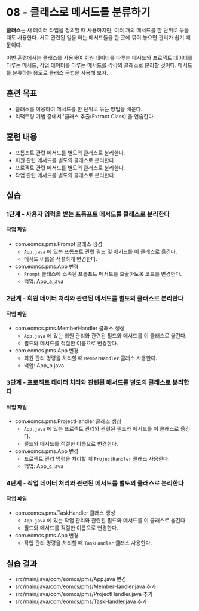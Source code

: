 # 08 - 클래스로 메서드를 분류하기

**클래스**는 새 데이터 타입을 정의할 때 사용하지만,
여러 개의 메서드를 한 단위로 묶을 때도 사용한다. 
서로 관련된 일을 하는 메서드들을 한 곳에 묶어 놓으면 관리가 쉽기 때문이다.

이번 훈련에서는 클래스를 사용하여 회원 데이터를 다루는 메서드와 
프로젝트 데이터를 다루는 메서드, 작업 데이터를 다루는 메서드를 
각각의 클래스로 분리할 것이다.
메서드를 분류하는 용도로 클래스 문법을 사용해 보자.

## 훈련 목표

- 클래스를 이용하여 메서드를 한 단위로 묶는 방법을 배운다.
- 리팩토링 기법 중에서 '클래스 추출(Extract Class)'을 연습한다.

## 훈련 내용

- 프롬프트 관련 메서드를 별도의 클래스로 분리한다.
- 회원 관련 메서드를 별도의 클래스로 분리한다.
- 프로젝트 관련 메서드를 별도의 클래스로 분리한다.
- 작업 관련 메서드를 별도의 클래스로 분리한다.

## 실습

### 1단계 - 사용자 입력을 받는 프롬프트 메서드를 클래스로 분리한다

#### 작업 파일

- com.eomcs.pms.Prompt 클래스 생성
    - `App.java` 에 있는 프롬프트 관련 필드 및 메서드를 이 클래스로 옮긴다.
    - 메서드 이름을 적절하게 변경한다.
- com.eomcs.pms.App 변경
    - `Prompt` 클래스에 소속된 프롬프트 메서드를 호출하도록 코드를 변경한다.
    - 백업: App_a.java

### 2단계 - 회원 데이터 처리와 관련된 메서드를 별도의 클래스로 분리한다

#### 작업 파일

- com.eomcs.pms.MemberHandler 클래스 생성
    - `App.java` 에 있는 회원 관리와 관련된 필드와 메서드를 이 클래스로 옮긴다.
    - 필드와 메서드를 적절한 이름으로 변경한다.
- com.eomcs.pms.App 변경
    - 회원 관리 명령을 처리할 때 `MemberHandler` 클래스 사용한다.
    - 백업: App_b.java

### 3단계 - 프로젝트 데이터 처리와 관련된 메서드를 별도의 클래스로 분리한다

#### 작업 파일

- com.eomcs.pms.ProjectHandler 클래스 생성
    - `App.java` 에 있는 프로젝트 관리와 관련된 필드와 메서드를 이 클래스로 옮긴다.
    - 필드와 메서드를 적절한 이름으로 변경한다.
- com.eomcs.pms.App 변경
    - 프로젝트 관리 명령을 처리할 때 `ProjectHandler` 클래스 사용한다.
    - 백업: App_c.java

### 4단계 - 작업 데이터 처리와 관련된 메서드를 별도의 클래스로 분리한다

#### 작업 파일

- com.eomcs.pms.TaskHandler 클래스 생성
    - `App.java` 에 있는 작업 관리와 관련된 필드와 메서드를 이 클래스로 옮긴다.
    - 필드와 메서드를 적절한 이름으로 변경한다.
- com.eomcs.pms.App 변경
    - 작업 관리 명령을 처리할 때 `TaskHandler` 클래스 사용한다.


## 실습 결과

- src/main/java/com/eomcs/pms/App.java 변경
- src/main/java/com/eomcs/pms/MemberHandler.java 추가
- src/main/java/com/eomcs/pms/ProjectHandler.java 추가
- src/main/java/com/eomcs/pms/TaskHandler.java 추가